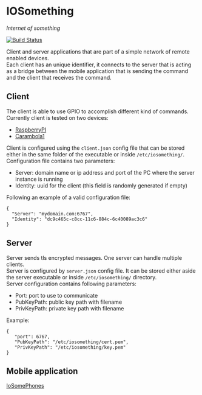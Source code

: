 # IOSomething

_Internet of something_

[![Build Status](https://travis-ci.org/rferrazz/iosomething.svg?branch=master)](https://travis-ci.org/rferrazz/iosomething)

Client and server applications that are part of a simple network of remote enabled devices.    
Each client has an unique identifier, it connects to the server that is acting as a bridge between 
the mobile application that is sending the command and the client that receives the command.  

## Client

The client is able to use GPIO to accomplish different kind of commands. Currently client is tested
on two devices:
 - [RaspberryPI](https://www.raspberrypi.org)
 - [Carambola1](http://www.8devices.com/products/carambola)

Client is configured using the `client.json` config file that can be stored either in the same folder
of the executable or inside `/etc/iosomething/`. 
Configuration file contains two parameters:
 - Server: domain name or ip address and port of the PC where the server instance is running
 - Identity: uuid for the client (this field is randomly generated if empty)

Following an example of a valid configuration file:
```
{
  "Server": "mydomain.com:6767",
  "Identity": "dc9c465c-c8cc-11c6-884c-6c40089ac3c6"
}
```

## Server

Server sends tls encrypted messages. One server can handle multiple clients.  
Server is configured by `server.json` config file. It can be stored either aside the server executable
or inside `/etc/iosomething/` directory.  
Server configuration contains following parameters:
 - Port: port to use to communicate
 - PubKeyPath: public key path with filename
 - PrivKeyPath: private key path with filename

 Example:
 ```
 {
    "port": 6767,
    "PubKeyPath": "/etc/iosomething/cert.pem",
    "PrivKeyPath": "/etc/iosomething/key.pem"
}
 ```

## Mobile application

[IoSomePhones](https://github.com/rferrazz/iosomephones)
